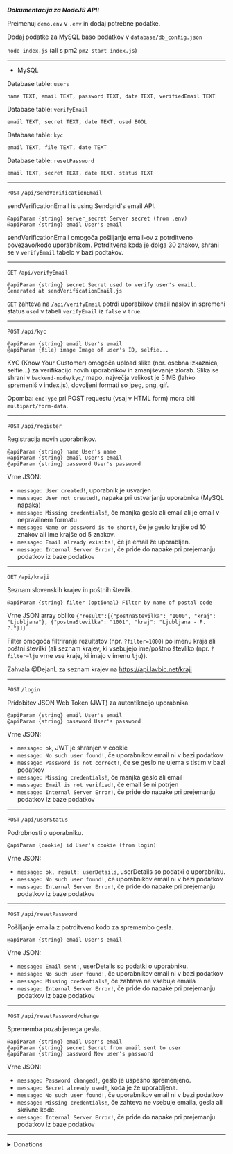 ***Dokumentacija za NodeJS API:***

Preimenuj `demo.env` v `.env` in dodaj potrebne podatke.

Dodaj podatke za MySQL baso podatkov v `database/db_config.json`

`node index.js` (ali s pm2 `pm2 start index.js`)

---

- MySQL

Database table: `users`

`name TEXT, email TEXT, password TEXT, date TEXT, verifiedEmail TEXT`

Database table: `verifyEmail`

`email TEXT, secret TEXT, date TEXT, used BOOL`

Database table: `kyc`

`email TEXT, file TEXT, date TEXT`

Database table: `resetPassword`

`email TEXT, secret TEXT, date TEXT, status TEXT`

---

`POST` `/api/sendVerificationEmail`

sendVerificationEmail is using Sendgrid's email API.

```
@apiParam {string} server_secret Server secret (from .env)
@apiParam {string} email User's email
```

sendVerificationEmail omogoča pošiljanje email-ov z potrditveno povezavo/kodo uporabnikom. Potrditvena koda je dolga 30 znakov, shrani se v `verifyEmail` tabelo v bazi podtakov.

---

`GET` `/api/verifyEmail`

```
@apiParam {string} secret Secret used to verify user's email. Generated at sendVerificationEmail.js
```

`GET` zahteva na `/api/verifyEmail` potrdi uporabikov email naslov in spremeni status `used` v tabeli `verifyEmail` iz `false` v `true`.

---

`POST` `/api/kyc`

```
@apiParam {string} email User's email
@apiParam {file} image Image of user's ID, selfie...
```

KYC (Know Your Customer) omogoča upload slike (npr. osebna izkaznica, selfie...) za verifikacijo novih uporabnikov in zmanjševanje zlorab. Slika se shrani v `backend-node/kyc/` mapo, največja velikost je 5 MB (lahko spremeniš v index.js), dovoljeni formati so jpeg, png, gif.

Opomba: `encType` pri POST requestu (vsaj v HTML form) mora biti `multipart/form-data`.

---

`POST` `/api/register`

Registracija novih uporabnikov.

```
@apiParam {string} name User's name
@apiParam {string} email User's email
@apiParam {string} password User's password
```

Vrne JSON:
- `message: User created!`, uporabnik je usvarjen
- `message: User not created!`, napaka pri ustvarjanju uporabnika (MySQL napaka)
- `message: Missing credentials!`, če manjka geslo ali email ali je email v nepravilnem formatu
- `message: Name or password is to short!`, če je geslo krajše od 10 znakov ali ime krajše od 5 znakov.
- `message: Email already exisits!`, če je email že uporabljen.
- `message: Internal Server Error!`, če pride do napake pri prejemanju podatkov iz baze podatkov

---

`GET` `/api/kraji`

Seznam slovenskih krajev in poštnih številk.

```
@apiParam {string} filter (optional) Filter by name of postal code
```

Vrne JSON array oblike `{"result":[{"postnaStevilka": "1000", "kraj": "Ljubljana"}, {"postnaStevilka": "1001", "kraj": "Ljubljana - P. P."}]}`

Filter omogoča filtriranje rezultatov (npr. `?filter=1000`) po imenu kraja ali poštni številki (ali seznam krajev, ki vsebujejo ime/poštno števliko (npr. `?filter=lju` vrne vse kraje, ki imajo v imenu `lju`)).

Zahvala @DejanL za seznam krajev na https://api.lavbic.net/kraji

---

`POST` `/login`

Pridobitev JSON Web Token (JWT) za autentikacijo uporabnika.

```
@apiParam {string} email User's email
@apiParam {string} password User's password
```

Vrne JSON:

- `message: ok`, JWT je shranjen v cookie
- `message: No such user found!`, če uporabnikov email ni v bazi podatkov
- `message: Password is not correct!`, če se geslo ne ujema s tistim v bazi podatkov
- `message: Missing credentials!`, če manjka geslo ali email
- `message: Email is not verified!`, če email še ni potrjen
- `message: Internal Server Error!`, če pride do napake pri prejemanju podatkov iz baze podatkov

---

`POST` `/api/userStatus`

Podrobnosti o uporabniku.

```
@apiParam {cookie} id User's cookie (from login)
```

Vrne JSON:

- `message: ok, result: userDetails`, userDetails so podatki o uporabniku.
- `message: No such user found!`, če uporabnikov email ni v bazi podatkov
- `message: Internal Server Error!`, če pride do napake pri prejemanju podatkov iz baze podatkov

---

`POST` `/api/resetPassword`

Pošiljanje emaila z potrditveno kodo za spremembo gesla.

```
@apiParam {string} email User's email
```

Vrne JSON:

- `message: Email sent!`, userDetails so podatki o uporabniku.
- `message: No such user found!`, če uporabnikov email ni v bazi podatkov
- `message: Missing credentials!`, če zahteva ne vsebuje emaila
- `message: Internal Server Error!`, če pride do napake pri prejemanju podatkov iz baze podatkov

---

`POST` `/api/resetPassword/change`

Sprememba pozabljenega gesla.

```
@apiParam {string} email User's email
@apiParam {string} secret Secret from email sent to user
@apiParam {string} password New user's password
```

Vrne JSON:

- `message: Password changed!`, geslo je uspešno spremenjeno.
- `message: Secret already used!`, koda je že uporabljena.
- `message: No such user found!`, če uporabnikov email ni v bazi podatkov
- `message: Missing credentials!`, če zahteva ne vsebuje emaila, gesla ali skrivne kode.
- `message: Internal Server Error!`, če pride do napake pri prejemanju podatkov iz baze podatkov

---

<details><summary>Donations</summary><p><p>Bitcoin: bc1q5a2c4amvwwftfcmw8ng3a0d5q6wftpmsq9kxa3</details>
